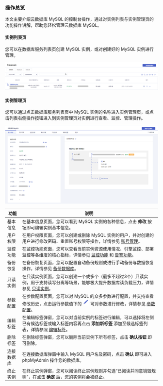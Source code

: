 ### 操作总览

本文主要介绍云数据库 MySQL 的控制台操作，通过对实例列表与实例管理页的功能操作讲解，帮助您轻松管理云数据库 MySQL。

#### 实例列表页

您可以在数据库服务列表页创建 MySQL 实例，或对创建好的 MySQL 实例进行管理。

![操作总览-列表页](./../pic/op_list.png)

#### 实例管理页

您可以通过点击数据库服务列表页中 MySQL 实例的名称进入实例管理页，或点击列表右侧操作按钮进入到实例管理页对实例进行查看、监控、管理操作。

![操作总览-详情页](./../pic/op_details.png)

| 功能       | 说明                                                         |
| ---------- | ------------------------------------------------------------ |
| 基本信息   | 在基本信息页面，您可以看到 MySQL 实例的各种信息，点击 **修改** 按钮即可编辑实例基本信息。 |
| 用户权限   | 在用户权限页面，您可以创建或删除 MySQL 实例的用户，并对创建的用户进行修改密码、重置账号权限等操作，详情参见 [账号管理](./../04.操作指南/04.账号管理/00.创建账号.md)。 |
| 监控功能   | 在监控功能页面，您可以查看当前实例资源使用情况、引擎监控、部署监控等各维度的核心指标，详情参见 [监控功能](./../04.操作指南/08.监控报警/00.监控功能.md) 和 [告警功能](./../04.操作指南/08.监控报警/01.报警功能.md)。 |
| 备份恢复   | 在备份恢复页面，您可以配置自动备份规则或进行手动备份与数据恢复操作，详情参见 [备份数据库](./../04.操作指南/07.备份恢复/00.备份数据库.md)。 |
| 只读实例   | 在只读实例页面，您可以创建一个或多个（最多不超过3个）只读实例，用于支持读写分离等场景，能够极大提升数据库读负载压力，详情参见 [只读实例](./../04.操作指南/03.只读实例.md)。 |
| 参数配置   | 在参数配置页面，您可以对 MySQL 的众多参数进行配置，并支持查看修改历史，点击运行参数值下的 ![操作总览-编辑按钮](./../pic/op_icon.png) 可对参数进行修改，详情参见 [参数配置](./../04.操作指南/06.参数配置.md)。 |
| 编辑标签   | 在编辑标签弹窗，您可以对当前实例的标签进行编辑，可以选择将左侧已有候选标签或输入标签内容再点击 **添加新标签** 添加至候选标签列表，详情参照 [编辑标签](./../04.操作指南/09.标签管理/01.编辑标签.md)。 |
| 删除标签   | 在删除标签弹窗，您可以删除当前实例下所有标签，点击 **确认按钮** 即可删除。 |
| 连接数据库 | 在连接数据库弹窗中输入 MySQL 用户名及密码，点击 **确认** 即可进入 phpMyAdmin 操作您的数据库。 |
| 终止实例   | 在终止实例弹窗，您可以阅读终止实例规则并勾选“已阅读并同意销毁规则”，在点击 **确定** 后，您的实例将会被终止。 |
